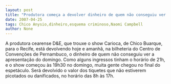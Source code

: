 ```yaml
---
layout: post
title: "Produtora começa a devolver dinheiro de quem não conseguiu ver Chico"
date: 2007-04-25
tags: Chico Anysio,dinheiro,esquema criminoso,Naomi Campbell
author: None
---
```

A produtora cearense&nbsp;D&amp;E, que trouxe o show Carioca, de Chico Buarque, para o Recife, está devolvendo hoje e amanhã, na bilheteria do Centro de Convenções de Pernambuco, o dinheiro de quem não conseguiu ver a apresentação do domingo.
Como alguns ingressos tinham o horário de 21h, e o show começou às 19h30 no domingo, muita gente chegou no final do espetáculo. Será devolvido o valor dos tiquetes que não estiverem picotados ou danificados, no horário das 8h às 17h. 